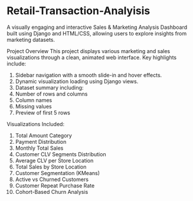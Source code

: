 # Retail-Transaction-Analyisis
A visually engaging and interactive Sales & Marketing Analysis Dashboard built using Django and HTML/CSS, allowing users to explore insights from marketing datasets.

Project Overview
This project displays various marketing and sales visualizations through a clean, animated web interface. Key highlights include:
  1. Sidebar navigation with a smooth slide-in and hover effects.
  2. Dynamic visualization loading using Django views.
  3. Dataset summary including:
  4. Number of rows and columns
  5. Column names
  6. Missing values
  7. Preview of first 5 rows

Visualizations Included:
  1. Total Amount Category
  2. Payment Distribution
  3. Monthly Total Sales
  4. Customer CLV Segments Distribution
  5. Average CLV per Store Location
  6. Total Sales by Store Location
  7. Customer Segmentation (KMeans)
  8. Active vs Churned Customers
  9. Customer Repeat Purchase Rate
  10. Cohort-Based Churn Analysis

